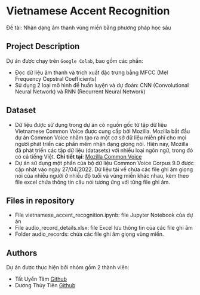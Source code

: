 # Vietnamese Accent Recognition
Đề tài: Nhận dạng âm thanh vùng miền bằng phương pháp học sâu <br>

## Project Description

Dự án được chạy trên `Google Colab`, bao gồm các phần:
- Đọc dữ liệu âm thanh và trích xuất đặc trưng bằng MFCC (Mel Frequency Cepstral Coefficients)
- Sử dụng 2 loại mô hình để huấn luyện và dự đoán: CNN (Convolutional Neural Network) và RNN (Recurrent Neural Network)

## Dataset
- Dữ liệu được sử dụng trong dự án có nguồn gốc từ tập dữ liệu Vietnamese Common Voice được cung cấp bởi Mozilla. Mozilla bắt đầu dự án Common Voice nhằm tạo ra một cơ sở dữ liệu miễn phí cho mọi người phát triển các phần mềm nhận dạng giọng nói. Hiện nay, Mozilla đã phát triển các tập dữ liệu (datasets) với nhiều loại ngôn ngữ, trong đó có cả tiếng Việt. **Chi tiết tại**: [Mozilla Common Voice](https://commonvoice.mozilla.org/en/datasets)
- Dự án sử dụng một phần của bộ dữ liệu Common Voice Corpus 9.0 được cập nhật vào ngày 27/04/2022. Dữ liệu tải về chứa các file ghi âm giọng nói của nhiều người ở nhiều độ tuổi và vùng miền khác nhau, kèm theo file excel chứa thông tin câu nói tương ứng với từng file ghi âm.

## Files in repository
- File vietnamese_accent_recognition.ipynb: file Jupyter Notebook của dự án
- File audio_record_details.xlsx: file Excel lưu thông tin của các file ghi âm
- Folder audio_records: chứa các file ghi âm giọng vùng miền.
  
## Authors
Dự án được thực hiện bởi nhóm gồm 2 thành viên:
- Tất Uyển Tâm [Github](https://github.com/TUT888)
- Dương Thủy Tiên [Github](https://github.com/tienduong-21)

